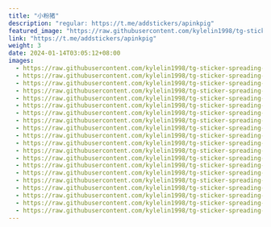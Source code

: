 ```yaml
---
title: "小粉猪"
description: "regular: https://t.me/addstickers/apinkpig"
featured_image: "https://raw.githubusercontent.com/kylelin1998/tg-sticker-spreading-worldwide-images/main/img/2f5792d6-c8e1-4a22-82d5-84ade38df706.jpg"
link: "https://t.me/addstickers/apinkpig"
weight: 3
date: 2024-01-14T03:05:12+08:00
images:
  - https://raw.githubusercontent.com/kylelin1998/tg-sticker-spreading-worldwide-images/main/img/2f5792d6-c8e1-4a22-82d5-84ade38df706.jpg
  - https://raw.githubusercontent.com/kylelin1998/tg-sticker-spreading-worldwide-images/main/img/efa3bd98-b009-428b-92fc-34b24c4c1b6c.jpg
  - https://raw.githubusercontent.com/kylelin1998/tg-sticker-spreading-worldwide-images/main/img/d03ec3c6-c02a-4223-ba33-44420dedce99.jpg
  - https://raw.githubusercontent.com/kylelin1998/tg-sticker-spreading-worldwide-images/main/img/491def07-9553-4cc9-9424-d691b77f16df.jpg
  - https://raw.githubusercontent.com/kylelin1998/tg-sticker-spreading-worldwide-images/main/img/e0f1b554-b637-4592-b799-a2be3e65549b.jpg
  - https://raw.githubusercontent.com/kylelin1998/tg-sticker-spreading-worldwide-images/main/img/bdaa3dee-6bf2-411e-986c-bea8b2037511.jpg
  - https://raw.githubusercontent.com/kylelin1998/tg-sticker-spreading-worldwide-images/main/img/8ddcf42c-cec6-4581-b917-4314567f6706.jpg
  - https://raw.githubusercontent.com/kylelin1998/tg-sticker-spreading-worldwide-images/main/img/179eeab6-f721-44d9-b7dd-b15490c83169.jpg
  - https://raw.githubusercontent.com/kylelin1998/tg-sticker-spreading-worldwide-images/main/img/1e1bd317-63a0-42f3-b7eb-52f1e2233156.jpg
  - https://raw.githubusercontent.com/kylelin1998/tg-sticker-spreading-worldwide-images/main/img/f02b8757-3dec-4bc2-8a73-104e00082ca6.jpg
  - https://raw.githubusercontent.com/kylelin1998/tg-sticker-spreading-worldwide-images/main/img/b62b366e-bbb1-4962-9b78-7a9f138a0ffc.jpg
  - https://raw.githubusercontent.com/kylelin1998/tg-sticker-spreading-worldwide-images/main/img/337e17f1-2097-4aba-92d1-72fa9c5f51cc.jpg
  - https://raw.githubusercontent.com/kylelin1998/tg-sticker-spreading-worldwide-images/main/img/85679e85-5767-45dc-a788-b518d3540f0e.jpg
  - https://raw.githubusercontent.com/kylelin1998/tg-sticker-spreading-worldwide-images/main/img/68eb1796-c4d7-462d-b180-8ba888e517fa.jpg
  - https://raw.githubusercontent.com/kylelin1998/tg-sticker-spreading-worldwide-images/main/img/614ba36a-61df-4c5b-834a-e0d3117566d5.jpg
  - https://raw.githubusercontent.com/kylelin1998/tg-sticker-spreading-worldwide-images/main/img/323f9883-7bd7-4470-afe6-152e395b9352.jpg
  - https://raw.githubusercontent.com/kylelin1998/tg-sticker-spreading-worldwide-images/main/img/66962882-2e98-49b3-aa2a-9cae941b227c.jpg
  - https://raw.githubusercontent.com/kylelin1998/tg-sticker-spreading-worldwide-images/main/img/8c915848-8d2e-45a3-89ef-daeb0468e90e.jpg
  - https://raw.githubusercontent.com/kylelin1998/tg-sticker-spreading-worldwide-images/main/img/76ebe95f-efde-4cec-a063-8793464a38ab.jpg
  - https://raw.githubusercontent.com/kylelin1998/tg-sticker-spreading-worldwide-images/main/img/a0879280-ee5a-4402-8f79-96a1cafd73f9.jpg
---
```

